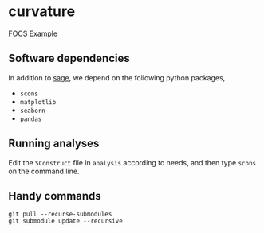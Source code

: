 # curvature

[FOCS Example](http://arxiv.org/abs/1406.0242v2)

## Software dependencies

In addition to [sage](http://sagemath.org/), we depend on the following python packages,

* `scons`
* `matplotlib`
* `seaborn`
* `pandas`


## Running analyses

Edit the `SConstruct` file in `analysis` according to needs, and then type `scons` on the command line.


## Handy commands

    git pull --recurse-submodules
    git submodule update --recursive

